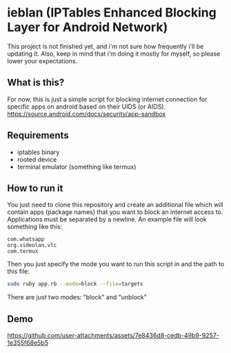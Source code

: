# ieblan (IPTables Enhanced Blocking Layer for Android Network)

This project is not finished yet, and i'm not sure how frequently i'll be updating it. Also, keep in mind that i'm doing it mostly for myself, so please lower your expectations.
## What is this?

For now, this is just a simple script for blocking internet connection for specific apps on android based on their UIDS (or AIDS). 
https://source.android.com/docs/security/app-sandbox


## Requirements

- iptables binary
- rooted device
- terminal emulator (something like termux)
## How to run it 

You just need to clone this repository and create an additional file which will contain apps (package names) that you want to block an internet access to. Applications must be separated by a newline.
An example file will look something like this:
```
com.whatsapp
org.videolan.vlc
com.termux
``` 

Then you just specify the mode you want to run this script in and the path to this file:

```bash 
sudo ruby app.rb --mode=block --file=targets
```

There are just two modes: "block" and "unblock"

## Demo
https://github.com/user-attachments/assets/7e8436d8-cedb-49b9-9257-1e355f68e5b5

